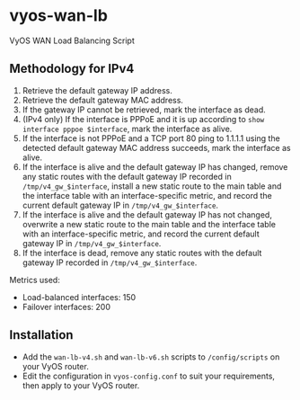 # vyos-wan-lb
VyOS WAN Load Balancing Script

## Methodology for IPv4

1. Retrieve the default gateway IP address.
2. Retrieve the default gateway MAC address.
3. If the gateway IP cannot be retrieved, mark the interface as dead.
4. (IPv4 only) If the interface is PPPoE and it is up according to `show interface pppoe $interface`, mark the interface as alive.
5. If the interface is not PPPoE and a TCP port 80 ping to 1.1.1.1 using the detected default gateway MAC address succeeds, mark the interface as alive.
6. If the interface is alive and the default gateway IP has changed, remove any static routes with the default gateway IP recorded in `/tmp/v4_gw_$interface`, install a new static route to the main table and the interface table with an interface-specific metric, and record the current default gateway IP in `/tmp/v4_gw_$interface`.
7. If the interface is alive and the default gateway IP has not changed, overwrite a new static route to the main table and the interface table with an interface-specific metric, and record the current default gateway IP in `/tmp/v4_gw_$interface`.
8. If the interface is dead, remove any static routes with the default gateway IP recorded in `/tmp/v4_gw_$interface`.

Metrics used:

- Load-balanced interfaces: 150
- Failover interfaces: 200

## Installation

- Add the `wan-lb-v4.sh` and `wan-lb-v6.sh` scripts to `/config/scripts` on your VyOS router.
- Edit the configuration in `vyos-config.conf` to suit your requirements, then apply to your VyOS router.
